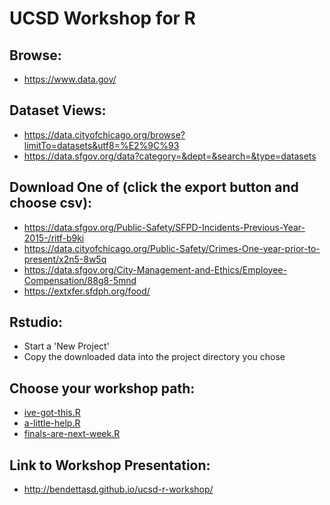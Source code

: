 
# UCSD Workshop for R

## Browse:
- https://www.data.gov/


## Dataset Views:
- https://data.cityofchicago.org/browse?limitTo=datasets&utf8=%E2%9C%93
- https://data.sfgov.org/data?category=&dept=&search=&type=datasets


## Download One of (click the export button and choose csv):
- https://data.sfgov.org/Public-Safety/SFPD-Incidents-Previous-Year-2015-/ritf-b9ki
- https://data.cityofchicago.org/Public-Safety/Crimes-One-year-prior-to-present/x2n5-8w5q
- https://data.sfgov.org/City-Management-and-Ethics/Employee-Compensation/88g8-5mnd
- https://extxfer.sfdph.org/food/


## Rstudio:
- Start a 'New Project'
- Copy the downloaded data into the project directory you chose


## Choose your workshop path:
- [ive-got-this.R](https://github.com/BendettaSD/ucsd-r-workshop/blob/master/ive-got-this.R)
- [a-little-help.R](https://github.com/BendettaSD/ucsd-r-workshop/blob/master/a-little-help.R)
- [finals-are-next-week.R](https://github.com/BendettaSD/ucsd-r-workshop/blob/master/finals-are-next-week.R)



## Link to Workshop Presentation:
- http://bendettasd.github.io/ucsd-r-workshop/

